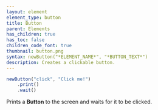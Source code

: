```yaml
---
layout: element
element_type: button
title: Button
parent: Elements
has_children: true
has_toc: false
children_code_font: true
thumbnail: button.png
syntax: newButton("*ELEMENT_NAME*", "*BUTTON_TEXT*")
description: Creates a clickable button.
---
```


```javascript
newButton("click", "Click me!")
    .print()
    .wait()
```
Prints a **Button** to the screen and waits for it to be clicked.
